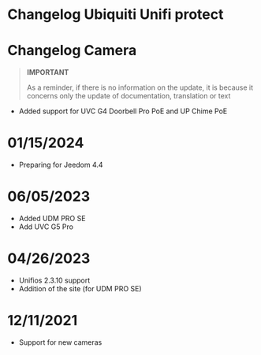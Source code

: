 # Changelog Ubiquiti Unifi protect

# Changelog Camera

>**IMPORTANT**
>
>As a reminder, if there is no information on the update, it is because it concerns only the update of documentation, translation or text

- Added support for UVC G4 Doorbell Pro PoE and UP Chime PoE

# 01/15/2024

- Preparing for Jeedom 4.4

# 06/05/2023

- Added UDM PRO SE
- Add UVC G5 Pro

# 04/26/2023

- Unifios 2.3.10 support
- Addition of the site (for UDM PRO SE)

# 12/11/2021

- Support for new cameras
